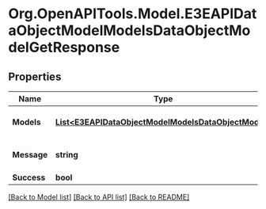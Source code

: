 
# Org.OpenAPITools.Model.E3EAPIDataObjectModelModelsDataObjectModelGetResponse

## Properties

Name | Type | Description | Notes
------------ | ------------- | ------------- | -------------
**Models** | [**List&lt;E3EAPIDataObjectModelModelsDataObjectModel&gt;**](E3EAPIDataObjectModelModelsDataObjectModel.md) | Gets or sets a collection of models. | [optional] 
**Message** | **string** | Gets or sets an error message. | [optional] 
**Success** | **bool** |  | [optional] 

[[Back to Model list]](../README.md#documentation-for-models)
[[Back to API list]](../README.md#documentation-for-api-endpoints)
[[Back to README]](../README.md)

